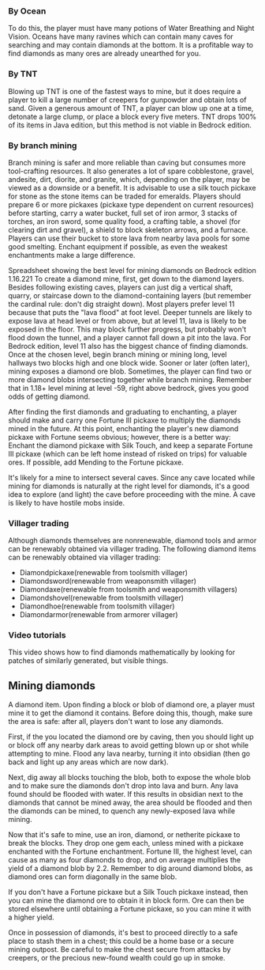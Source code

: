 ### By Ocean
To do this, the player must have many potions of Water Breathing and Night Vision. Oceans have many ravines which can contain many caves for searching and may contain diamonds at the bottom. It is a profitable way to find diamonds as many ores are already unearthed for you.

### By TNT
Blowing up TNT is one of the fastest ways to mine, but it does require a player to kill a large number of creepers for gunpowder and obtain lots of sand. Given a generous amount of TNT, a player can blow up one at a time, detonate a large clump, or place a block every five meters. TNT drops 100% of its items in Java edition, but this method is not viable in Bedrock edition.

### By branch mining
Branch mining is safer and more reliable than caving but consumes more tool-crafting resources. It also generates a lot of spare cobblestone, gravel, andesite, dirt, diorite, and granite, which, depending on the player, may be viewed as a downside or a benefit. It is advisable to use a silk touch pickaxe for stone as the stone items can be traded for emeralds. Players should prepare 6 or more pickaxes (pickaxe type dependent on current resources) before starting, carry a water bucket, full set of iron armor, 3 stacks of torches, an iron sword, some quality food, a crafting table, a shovel (for clearing dirt and gravel), a shield to block skeleton arrows, and a furnace. Players can use their bucket to store lava from nearby lava pools for some good smelting. Enchant equipment if possible, as even the weakest enchantments make a large difference.

Spreadsheet showing the best level for mining diamonds on Bedrock edition 1.16.221
To create a diamond mine, first, get down to the diamond layers. Besides following existing caves, players can just dig a vertical shaft, quarry, or staircase down to the diamond-containing layers (but remember the cardinal rule: don't dig straight down). Most players prefer level 11 because that puts the "lava flood" at foot level. Deeper tunnels are likely to expose lava at head level or from above, but at level 11, lava is likely to be exposed in the floor. This may block further progress, but probably won't flood down the tunnel, and a player cannot fall down a pit into the lava. For Bedrock edition, level 11 also has the biggest chance of finding diamonds. Once at the chosen level, begin branch mining or mining long, level hallways two blocks high and one block wide. Sooner or later (often later), mining exposes a diamond ore blob. Sometimes, the player can find two or more diamond blobs intersecting together while branch mining. Remember that in 1.18+ level mining at level -59, right above bedrock, gives you good odds of getting diamond.

After finding the first diamonds and graduating to enchanting, a player should make and carry one Fortune III pickaxe to multiply the diamonds mined in the future. At this point, enchanting the player's new diamond pickaxe with Fortune seems obvious; however, there is a better way: Enchant the diamond pickaxe with Silk Touch, and keep a separate Fortune III pickaxe (which can be left home instead of risked on trips) for valuable ores. If possible, add Mending to the Fortune pickaxe.

It's likely for a mine to intersect several caves. Since any cave located while mining for diamonds is naturally at the right level for diamonds, it's a good idea to explore (and light) the cave before proceeding with the mine. A cave is likely to have hostile mobs inside.

### Villager trading
Although diamonds themselves are nonrenewable, diamond tools and armor can be renewably obtained via villager trading.
The following diamond items can be renewably obtained via villager trading:

- Diamondpickaxe(renewable from toolsmith villager)
- Diamondsword(renewable from weaponsmith villager)
- Diamondaxe(renewable from toolsmith and weaponsmith villagers)
- Diamondshovel(renewable from toolsmith villager)
- Diamondhoe(renewable from toolsmith villager)
- Diamondarmor(renewable from armorer villager)

### Video tutorials
This video shows how to find diamonds mathematically by looking for patches of similarly generated, but visible things.




## Mining diamonds
A diamond item.
Upon finding a block or blob of diamond ore, a player must mine it to get the diamond it contains. Before doing this, though, make sure the area is safe: after all, players don't want to lose any diamonds.

First, if the you located the diamond ore by caving, then you should light up or block off any nearby dark areas to avoid getting blown up or shot while attempting to mine. Flood any lava nearby, turning it into obsidian (then go back and light up any areas which are now dark).

Next, dig away all blocks touching the blob, both to expose the whole blob and to make sure the diamonds don't drop into lava and burn. Any lava found should be flooded with water. If this results in obsidian next to the diamonds that cannot be mined away, the area should be flooded and then the diamonds can be mined, to quench any newly-exposed lava while mining.

Now that it's safe to mine, use an iron, diamond, or netherite pickaxe to break the blocks. They drop one gem each, unless mined with a pickaxe enchanted with the Fortune enchantment. Fortune III, the highest level, can cause as many as four diamonds to drop, and on average multiplies the yield of a diamond blob by 2.2. Remember to dig around diamond blobs, as diamond ores can form diagonally in the same blob.

If you don't have a Fortune pickaxe but a Silk Touch pickaxe instead, then you can mine the diamond ore to obtain it in block form. Ore can then be stored elsewhere until obtaining a Fortune pickaxe, so you can mine it with a higher yield.

Once in possession of diamonds, it's best to proceed directly to a safe place to stash them in a chest; this could be a home base or a secure mining outpost. Be careful to make the chest secure from attacks by creepers, or the precious new-found wealth could go up in smoke.

